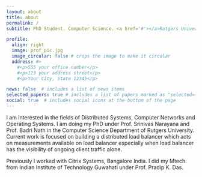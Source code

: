 ```yaml
---
layout: about
title: about
permalink: /
subtitle: PhD Student. Computer Science. <a href='#'></a>Rutgers University.

profile:
  align: right
  image: prof_pic.jpg
  image_circular: false # crops the image to make it circular
  address: #>
    #<p>555 your office number</p>
    #<p>123 your address street</p>
    #<p>Your City, State 12345</p>

news: false  # includes a list of news items
selected_papers: true # includes a list of papers marked as "selected={true}"
social: true  # includes social icons at the bottom of the page
---
```


I am interested in the fields of Distributed Systems, Computer Networks and Operating Systems. I am doing my PhD under Prof. Srinivas Narayana and Prof. Badri Nath in the Computer Science Department of Rutgers University. Current work is focused on building a distributed load balancer which acts on measurements available on load balancer especially when load balancer has the visibility of ongoing client traffic alone.

Previously I worked with Citrix Systems, Bangalore India. I did my Mtech. from Indian Institute of Technology Guwahati under Prof. Pradip K. Das.
